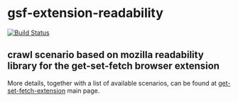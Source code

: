 # gsf-extension-readability

[![Build Status](https://travis-ci.org/a1sabau/gsf-extension-readability.svg?branch=master)](https://travis-ci.org/a1sabau/gsf-extension-readability/)

## crawl scenario based on mozilla readability library for the get-set-fetch browser extension

More details, together with a list of available scenarios, can be found at  [get-set-fetch-extension](https://github.com/get-set-fetch/extension) main page.